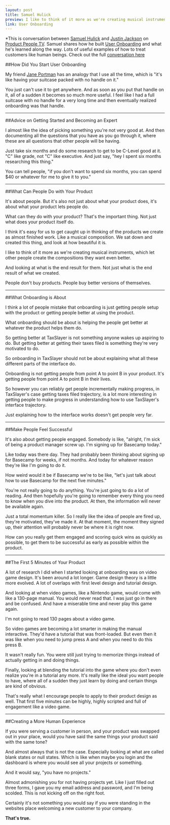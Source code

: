 ```yaml
---
layout: post
title: Samuel Hulick
preview: I like to think of it more as we're creating musical instruments, which let other people create the compositions they want even better. 
link: User Onboarding    
---
```


*This is conversation between [Samuel Hulick](https://twitter.com/SamuelHulick) and [Justin Jackson](https://twitter.com/mijustin) on [Product People TV](http://productpeople.tv/). Samuel shares how he built [User Onboarding](http://www.useronboard.com/) and what he's learned along the way. Lots of useful examples of how to treat customers like human beings. Check out the full [conversation here](http://productpeople.tv/2014/11/06/ep70-samuel/)

##How Did You Start User Onboarding 

My friend [Jane Portman](https://twitter.com/uibreakfast) has an analogy that I use all the time, which is "it's like having your suitcase packed with no handle on it." 

You just can't use it to get anywhere. And as soon as you put that handle on it, all of a sudden it becomes so much more useful. I feel like I had a full suitcase with no handle for a very long time and then eventually realized onboarding was that handle. 

* * * 

##Advice on Getting Started and Becoming an Expert 

I almost like the idea of picking something you're not very good at. And then documenting all the questions that you have as you go through it, where these are all questions that other people will be having. 

Just take six months and do some research to get to be C-Level good at it. "C" like grade, not "C" like executive. And just say, "hey I spent six months researching this thing." 

You can tell people, "if you don't want to spend six months, you can spend $40 or whatever for me to give it to you." 

* * * 

##What Can People Do with Your Product 

It's about people. But it's also not just about what your product does, it's about what your product lets people do. 

What can they do with your product? That's the important thing. Not just what does your product itself do. 

I think it's easy for us to get caught up in thinking of the products we create as almost finished work. Like a musical composition. We sat down and created this thing, and look at how beautiful it is. 

I like to think of it more as we're creating musical instruments, which let other people create the compositions they want even better. 

And looking at what is the end result for them. Not just what is the end result of what we created. 

People don't buy products. People buy better versions of themselves. 

* * * 

##What Onboarding is About 

I think a lot of people mistake that onboarding is just getting people setup with the product or getting people better at using the product. 

What onboarding should be about is helping the people get better at whatever the product helps them do. 

So getting better at TaxSlayer is not something anyone wakes up aspiring to do. But getting better at getting their taxes filed is something they're very motivated to do. 

So onboarding in TaxSlayer should not be about explaining what all these different parts of the interface do. 

Onboarding is not getting people from point A to point B in your product. It's getting people from point A to point B in their lives. 

So however you can reliably get people incrementally making progress, in TaxSlayer's case getting taxes filed trajectory, is a lot more interesting in getting people to make progress in understanding how to use TaxSlayer's interface trajectory. 

Just explaining how to the interface works doesn't get people very far. 

* * * 

##Make People Feel Successful 

It's also about getting people engaged. Somebody is like, "alright, I'm sick of being a product manager screw up. I'm signing up for Basecamp today." 

Like today was there day. They had probably been thinking about signing up for Basecamp for weeks, if not months. And today for whatever reason they're like I'm going to do it. 

How weird would it be if Basecamp we're to be like, "let's just talk about how to use Basecamp for the next five minutes." 

You're not really going to do anything. You're just going to do a lot of reading. And then hopefully you're going to remember every thing you need to know when you dive into the product. At then, the information will never be available again. 

Just a total momentum killer. So I really like the idea of people are fired up, they're motivated, they've made it. At that moment, the moment they signed up, their attention will probably never be where it is right now. 

How can you really get them engaged and scoring quick wins as quickly as possible, to get them to be successful as early as possible within the product. 

* * * 

##The First 5 Minutes of Your Product 

A lot of research I did when I started looking at onboarding was on video game design. It's been around a lot longer. Game design theory is a little more evolved. A lot of overlaps with first level design and tutorial design. 

And looking at when video games, like a Nintendo game, would come with like a 130-page manual. You would never read that. I was just go in there and be confused. And have a miserable time and never play this game again. 

I'm not going to read 130 pages about a video game. 

So video games are becoming a lot smarter in making the manual interactive. They'd have a tutorial that was front-loaded. But even then it was like when you need to jump press A and when you need to do this press B. 

It wasn't really fun. You were still just trying to memorize things instead of actually getting in and doing things. 

Finally, looking at blending the tutorial into the game where you don't even realize you're in a tutorial any more. It's really like the ideal you want people to have, where all of a sudden they just learn by doing and certain things are kind of obvious. 

That's really what I encourage people to apply to their product design as well. That first five minutes can be highly, highly scripted and full of engagement like a video game. 

* * *  

##Creating a More Human Experience 

If you were serving a customer in person, and your product was swapped out in your place, would you have said the same things your product said with the same tone? 

And almost always that is not the case. Especially looking at what are called blank states or null states. Which is like when maybe you login and the dashboard is where you would see all your projects or something. 

And it would say, "you have no projects." 

Almost admonishing you for not having projects yet. Like I just filled out three forms, I gave you my email address and password, and I'm being scolded. This is not kicking off on the right foot. 

Certainly it's not something you would say if you were standing in the websites place welcoming a new customer to your company. 

**That's true.**
